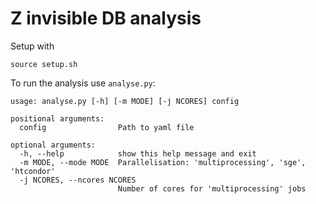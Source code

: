 # Z invisible DB analysis

Setup with

```
source setup.sh
```

To run the analysis use `analyse.py`:

```
usage: analyse.py [-h] [-m MODE] [-j NCORES] config

positional arguments:
  config                Path to yaml file

optional arguments:
  -h, --help            show this help message and exit
  -m MODE, --mode MODE  Parallelisation: 'multiprocessing', 'sge', 'htcondor'
  -j NCORES, --ncores NCORES
                        Number of cores for 'multiprocessing' jobs
```
